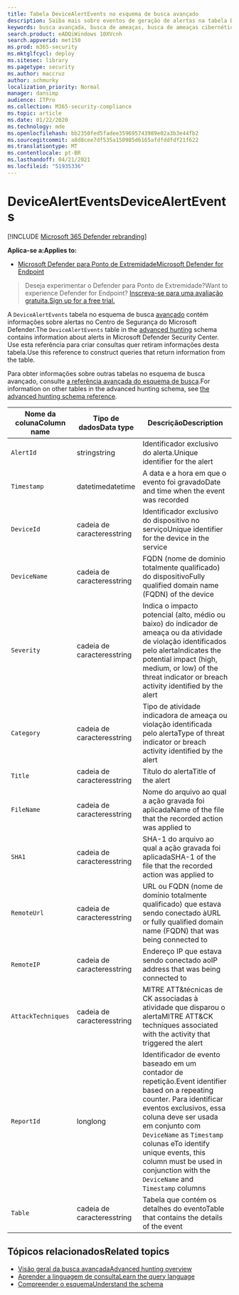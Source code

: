 ```yaml
---
title: Tabela DeviceAlertEvents no esquema de busca avançado
description: Saiba mais sobre eventos de geração de alertas na tabela DeviceAlertEvents do esquema de busca avançado
keywords: busca avançada, busca de ameaças, busca de ameaças cibernéticas, Microsoft Defender para Ponto de Extremidade, pesquisa, consulta, telemetria, referência de esquema, kusto, tabela, coluna, tipo de dados, descrição, DeviceAlertEvents, alerta, gravidade, categoria
search.product: eADQiWindows 10XVcnh
search.appverid: met150
ms.prod: m365-security
ms.mktglfcycl: deploy
ms.sitesec: library
ms.pagetype: security
ms.author: maccruz
author: schmurky
localization_priority: Normal
manager: dansimp
audience: ITPro
ms.collection: M365-security-compliance
ms.topic: article
ms.date: 01/22/2020
ms.technology: mde
ms.openlocfilehash: bb2350fed5fadee359695743989e02a3b3e44fb2
ms.sourcegitcommit: a8d8cee7df535a150985d6165afdfddfdf21f622
ms.translationtype: MT
ms.contentlocale: pt-BR
ms.lasthandoff: 04/21/2021
ms.locfileid: "51935336"
---
```

# <a name="devicealertevents"></a><span data-ttu-id="d32d3-104">DeviceAlertEvents</span><span class="sxs-lookup"><span data-stu-id="d32d3-104">DeviceAlertEvents</span></span>

[!INCLUDE [Microsoft 365 Defender rebranding](../../includes/microsoft-defender.md)]

<span data-ttu-id="d32d3-105">**Aplica-se a:**</span><span class="sxs-lookup"><span data-stu-id="d32d3-105">**Applies to:**</span></span>
- [<span data-ttu-id="d32d3-106">Microsoft Defender para Ponto de Extremidade</span><span class="sxs-lookup"><span data-stu-id="d32d3-106">Microsoft Defender for Endpoint</span></span>](https://go.microsoft.com/fwlink/p/?linkid=2154037)



><span data-ttu-id="d32d3-107">Deseja experimentar o Defender para Ponto de Extremidade?</span><span class="sxs-lookup"><span data-stu-id="d32d3-107">Want to experience Defender for Endpoint?</span></span> [<span data-ttu-id="d32d3-108">Inscreva-se para uma avaliação gratuita.</span><span class="sxs-lookup"><span data-stu-id="d32d3-108">Sign up for a free trial.</span></span>](https://www.microsoft.com/microsoft-365/windows/microsoft-defender-atp?ocid=docs-wdatp-advancedhuntingref-abovefoldlink)

<span data-ttu-id="d32d3-109">A `DeviceAlertEvents` tabela no esquema de busca [avançado](advanced-hunting-overview.md) contém informações sobre alertas no Centro de Segurança do Microsoft Defender.</span><span class="sxs-lookup"><span data-stu-id="d32d3-109">The `DeviceAlertEvents` table in the [advanced hunting](advanced-hunting-overview.md) schema contains information about alerts in Microsoft Defender Security Center.</span></span> <span data-ttu-id="d32d3-110">Use esta referência para criar consultas quer retiram informações desta tabela.</span><span class="sxs-lookup"><span data-stu-id="d32d3-110">Use this reference to construct queries that return information from the table.</span></span>

<span data-ttu-id="d32d3-111">Para obter informações sobre outras tabelas no esquema de busca avançado, consulte [a referência avançada do esquema de busca](advanced-hunting-schema-reference.md).</span><span class="sxs-lookup"><span data-stu-id="d32d3-111">For information on other tables in the advanced hunting schema, see [the advanced hunting schema reference](advanced-hunting-schema-reference.md).</span></span>

| <span data-ttu-id="d32d3-112">Nome da coluna</span><span class="sxs-lookup"><span data-stu-id="d32d3-112">Column name</span></span> | <span data-ttu-id="d32d3-113">Tipo de dados</span><span class="sxs-lookup"><span data-stu-id="d32d3-113">Data type</span></span> | <span data-ttu-id="d32d3-114">Descrição</span><span class="sxs-lookup"><span data-stu-id="d32d3-114">Description</span></span> |
|-------------|-----------|-------------|
| `AlertId` | <span data-ttu-id="d32d3-115">string</span><span class="sxs-lookup"><span data-stu-id="d32d3-115">string</span></span> | <span data-ttu-id="d32d3-116">Identificador exclusivo do alerta.</span><span class="sxs-lookup"><span data-stu-id="d32d3-116">Unique identifier for the alert</span></span> |
| `Timestamp` | <span data-ttu-id="d32d3-117">datetime</span><span class="sxs-lookup"><span data-stu-id="d32d3-117">datetime</span></span> | <span data-ttu-id="d32d3-118">A data e a hora em que o evento foi gravado</span><span class="sxs-lookup"><span data-stu-id="d32d3-118">Date and time when the event was recorded</span></span> |
| `DeviceId` | <span data-ttu-id="d32d3-119">cadeia de caracteres</span><span class="sxs-lookup"><span data-stu-id="d32d3-119">string</span></span> | <span data-ttu-id="d32d3-120">Identificador exclusivo do dispositivo no serviço</span><span class="sxs-lookup"><span data-stu-id="d32d3-120">Unique identifier for the device in the service</span></span> |
| `DeviceName` | <span data-ttu-id="d32d3-121">cadeia de caracteres</span><span class="sxs-lookup"><span data-stu-id="d32d3-121">string</span></span> | <span data-ttu-id="d32d3-122">FQDN (nome de domínio totalmente qualificado) do dispositivo</span><span class="sxs-lookup"><span data-stu-id="d32d3-122">Fully qualified domain name (FQDN) of the device</span></span> |
| `Severity` | <span data-ttu-id="d32d3-123">cadeia de caracteres</span><span class="sxs-lookup"><span data-stu-id="d32d3-123">string</span></span> | <span data-ttu-id="d32d3-124">Indica o impacto potencial (alto, médio ou baixo) do indicador de ameaça ou da atividade de violação identificados pelo alerta</span><span class="sxs-lookup"><span data-stu-id="d32d3-124">Indicates the potential impact (high, medium, or low) of the threat indicator or breach activity identified by the alert</span></span> |
| `Category` | <span data-ttu-id="d32d3-125">cadeia de caracteres</span><span class="sxs-lookup"><span data-stu-id="d32d3-125">string</span></span> | <span data-ttu-id="d32d3-126">Tipo de atividade indicadora de ameaça ou violação identificada pelo alerta</span><span class="sxs-lookup"><span data-stu-id="d32d3-126">Type of threat indicator or breach activity identified by the alert</span></span> |
| `Title` | <span data-ttu-id="d32d3-127">cadeia de caracteres</span><span class="sxs-lookup"><span data-stu-id="d32d3-127">string</span></span> | <span data-ttu-id="d32d3-128">Título do alerta</span><span class="sxs-lookup"><span data-stu-id="d32d3-128">Title of the alert</span></span> |
| `FileName` | <span data-ttu-id="d32d3-129">cadeia de caracteres</span><span class="sxs-lookup"><span data-stu-id="d32d3-129">string</span></span> | <span data-ttu-id="d32d3-130">Nome do arquivo ao qual a ação gravada foi aplicada</span><span class="sxs-lookup"><span data-stu-id="d32d3-130">Name of the file that the recorded action was applied to</span></span> |
| `SHA1` | <span data-ttu-id="d32d3-131">cadeia de caracteres</span><span class="sxs-lookup"><span data-stu-id="d32d3-131">string</span></span> | <span data-ttu-id="d32d3-132">SHA-1 do arquivo ao qual a ação gravada foi aplicada</span><span class="sxs-lookup"><span data-stu-id="d32d3-132">SHA-1 of the file that the recorded action was applied to</span></span> |
| `RemoteUrl` | <span data-ttu-id="d32d3-133">cadeia de caracteres</span><span class="sxs-lookup"><span data-stu-id="d32d3-133">string</span></span> | <span data-ttu-id="d32d3-134">URL ou FQDN (nome de domínio totalmente qualificado) que estava sendo conectado à</span><span class="sxs-lookup"><span data-stu-id="d32d3-134">URL or fully qualified domain name (FQDN) that was being connected to</span></span> |
| `RemoteIP` | <span data-ttu-id="d32d3-135">cadeia de caracteres</span><span class="sxs-lookup"><span data-stu-id="d32d3-135">string</span></span> | <span data-ttu-id="d32d3-136">Endereço IP que estava sendo conectado ao</span><span class="sxs-lookup"><span data-stu-id="d32d3-136">IP address that was being connected to</span></span> |
| `AttackTechniques` | <span data-ttu-id="d32d3-137">cadeia de caracteres</span><span class="sxs-lookup"><span data-stu-id="d32d3-137">string</span></span> | <span data-ttu-id="d32d3-138">MITRE ATT&técnicas de CK associadas à atividade que disparou o alerta</span><span class="sxs-lookup"><span data-stu-id="d32d3-138">MITRE ATT&CK techniques associated with the activity that triggered the alert</span></span> |
| `ReportId` | <span data-ttu-id="d32d3-139">long</span><span class="sxs-lookup"><span data-stu-id="d32d3-139">long</span></span> | <span data-ttu-id="d32d3-140">Identificador de evento baseado em um contador de repetição.</span><span class="sxs-lookup"><span data-stu-id="d32d3-140">Event identifier based on a repeating counter.</span></span> <span data-ttu-id="d32d3-141">Para identificar eventos exclusivos, essa coluna deve ser usada em conjunto com `DeviceName` as `Timestamp` colunas e</span><span class="sxs-lookup"><span data-stu-id="d32d3-141">To identify unique events, this column must be used in conjunction with the `DeviceName` and `Timestamp` columns</span></span> |
| `Table` | <span data-ttu-id="d32d3-142">cadeia de caracteres</span><span class="sxs-lookup"><span data-stu-id="d32d3-142">string</span></span> | <span data-ttu-id="d32d3-143">Tabela que contém os detalhes do evento</span><span class="sxs-lookup"><span data-stu-id="d32d3-143">Table that contains the details of the event</span></span> |

## <a name="related-topics"></a><span data-ttu-id="d32d3-144">Tópicos relacionados</span><span class="sxs-lookup"><span data-stu-id="d32d3-144">Related topics</span></span>
- [<span data-ttu-id="d32d3-145">Visão geral da busca avançada</span><span class="sxs-lookup"><span data-stu-id="d32d3-145">Advanced hunting overview</span></span>](advanced-hunting-overview.md)
- [<span data-ttu-id="d32d3-146">Aprender a linguagem de consulta</span><span class="sxs-lookup"><span data-stu-id="d32d3-146">Learn the query language</span></span>](advanced-hunting-query-language.md)
- [<span data-ttu-id="d32d3-147">Compreender o esquema</span><span class="sxs-lookup"><span data-stu-id="d32d3-147">Understand the schema</span></span>](advanced-hunting-schema-reference.md)
